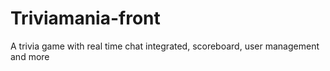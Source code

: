 # Triviamania-front
A trivia game with real time chat integrated, scoreboard, user management and more

